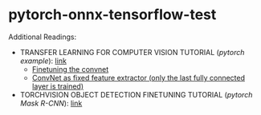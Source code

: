 # pytorch-onnx-tensorflow-test

Additional Readings:
- TRANSFER LEARNING FOR COMPUTER VISION TUTORIAL (_pytorch example_): [link](https://pytorch.org/tutorials/beginner/transfer_learning_tutorial.html)
  - [Finetuning the convnet](https://pytorch.org/tutorials/beginner/transfer_learning_tutorial.html#finetuning-the-convnet)
  - [ConvNet as fixed feature extractor (only the last fully connected layer is trained)](https://pytorch.org/tutorials/beginner/transfer_learning_tutorial.html#convnet-as-fixed-feature-extractor)
- TORCHVISION OBJECT DETECTION FINETUNING TUTORIAL (_pytorch Mask R-CNN_): [link](https://pytorch.org/tutorials/intermediate/torchvision_tutorial.html)
